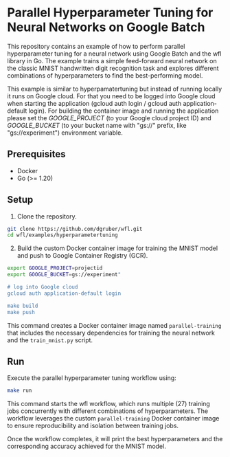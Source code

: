 # Parallel Hyperparameter Tuning for Neural Networks on Google Batch

This repository contains an example of how to perform parallel hyperparameter tuning for a neural network using Google Batch and the wfl library in Go. The example trains a simple feed-forward neural network on the classic MNIST handwritten digit recognition task and explores different combinations of hyperparameters to find the best-performing model.

This example is similar to hyperpamatertuning but instead of running locally it runs on Google cloud. For that you need to be logged into Google cloud when starting the application (gcloud auth login / gcloud auth application-default login). For building the container image and running the application please set the _GOOGLE_PROJECT_ (to your Google cloud project ID) and _GOOGLE_BUCKET_ (to your bucket name with "gs://" prefix, like "gs://experiment") environment variable.

## Prerequisites

- Docker
- Go (>= 1.20)

## Setup

1. Clone the repository.

```bash
git clone https://github.com/dgruber/wfl.git
cd wfl/examples/hyperparametertuning
```

2. Build the custom Docker container image for training the MNIST model and push to Google Container Registry (GCR).

```bash
export GOOGLE_PROJECT=projectid
export GOOGLE_BUCKET=gs://experiment"

# log into Google cloud
gcloud auth application-default login

make build
make push
```

This command creates a Docker container image named `parallel-training` that includes the necessary dependencies for training the neural network and the `train_mnist.py` script.

## Run

Execute the parallel hyperparameter tuning workflow using:

```bash
make run
```

This command starts the wfl workflow, which runs multiple (27) training jobs concurrently with different combinations of hyperparameters. The workflow leverages the custom `parallel-training` Docker container image to ensure reproducibility and isolation between training jobs.

Once the workflow completes, it will print the best hyperparameters and the corresponding accuracy achieved for the MNIST model.
